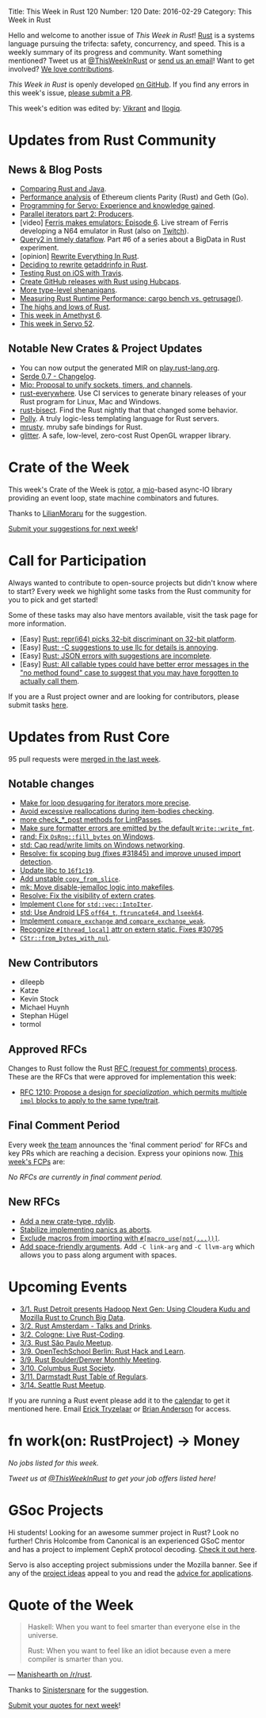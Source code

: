 Title: This Week in Rust 120
Number: 120
Date: 2016-02-29
Category: This Week in Rust

Hello and welcome to another issue of *This Week in Rust*!
[Rust](http://rust-lang.org) is a systems language pursuing the trifecta:
safety, concurrency, and speed. This is a weekly summary of its progress and
community. Want something mentioned? Tweet us at [@ThisWeekInRust](https://twitter.com/ThisWeekInRust) or [send us an
email](mailto:corey@octayn.net?subject=This%20Week%20in%20Rust%20Suggestion)!
Want to get involved? [We love
contributions](https://github.com/rust-lang/rust/blob/master/CONTRIBUTING.md).

*This Week in Rust* is openly developed [on GitHub](https://github.com/cmr/this-week-in-rust).
If you find any errors in this week's issue, [please submit a PR](https://github.com/cmr/this-week-in-rust/pulls).

This week's edition was edited by: [Vikrant](https://github.com/nasa42) and [llogiq](https://github.com/llogiq).


# Updates from Rust Community

## News & Blog Posts


* [Comparing Rust and Java](https://llogiq.github.io/2016/02/28/java-rust.html).
* [Performance analysis](https://blog.ethcore.io/performance-analysis/) of Ethereum clients Parity (Rust) and Geth (Go).
* [Programming for Servo: Experience and knowledge gained](https://nikkisquared.github.io/2016/02/22/things-ive-learned.html).
* [Parallel iterators part 2: Producers](http://smallcultfollowing.com/babysteps/blog/2016/02/25/parallel-iterators-part-2-producers/).
* [video] [Ferris makes emulators: Episode 6](https://www.youtube.com/watch?v=TmNfPEb-ijo). Live stream of Ferris developing a N64 emulator in Rust (also on [Twitch](http://www.twitch.tv/ferrisstreamsstuff/profile)).
* [Query2 in timely dataflow](http://www.poumeyrol.fr/2016/02/22/Query2-in-timely/). Part #6 of a series about a BigData in Rust experiment.
* [opinion] [Rewrite Everything In Rust](http://robert.ocallahan.org/2016/02/rewrite-everything-in-rust.html).
* [Deciding to rewrite getaddrinfo in Rust](http://blog.dkhenry.com/2016/02/17/deciding-to-rewrite-getaddrinfo-in-rust/).
* [Testing Rust on iOS with Travis](http://sasheldon.com/blog/2016/02/22/testing-rust-on-ios-with-travis/).
* [Create GitHub releases with Rust using Hubcaps](https://fnordig.de/2016/02/23/create-releases-using-hubcaps-a-rust-library/).
* [More type-level shenanigans](https://llogiq.github.io/2016/02/23/moretypes.html).
* [Measuring Rust Runtime Performance: cargo bench vs. getrusage()](https://dikaiosune.github.io/rust-runtime-cargobench-vs-getrusage.html).
* [The highs and lows of Rust](https://www.jimmycuadra.com/posts/the-highs-and-lows-of-rust/).
* [This week in Amethyst 6](https://thisweekinamethyst.wordpress.com/2016/02/22/twia-6/).
* [This week in Servo 52](http://blog.servo.org/2016/02/22/twis-52/).

## Notable New Crates & Project Updates

* You can now output the generated MIR on [play.rust-lang.org](https://play.rust-lang.org/?gist=fee8ccf28bae2c89107d&version=nightly).
* [Serde 0.7 - Changelog](https://erickt.github.io/blog/2016/02/26/serde-0-dot-7/).
* [Mio: Proposal to unify sockets, timers, and channels](https://github.com/carllerche/mio/issues/360).
* [rust-everywhere](https://github.com/japaric/rust-everywhere). Use CI services to generate binary releases of your Rust program for Linux, Mac and Windows.
* [rust-bisect](https://github.com/kamalmarhubi/rust-bisect). Find the Rust nightly that that changed some behavior.
* [Polly](https://gitlab.com/Polly-lang/Polly). A truly logic-less templating language for Rust servers.
* [mrusty](https://github.com/anima-engine/mrusty). mruby safe bindings for Rust.
* [glitter](https://github.com/kylewlacy/glitter). A safe, low-level, zero-cost Rust OpenGL wrapper library.

# Crate of the Week

This week's Crate of the Week is [rotor](https://crates.io/crates/rotor), a [mio](https://crates.io/crates/mio)-based async-IO library providing an event loop, state machine combinators and futures.

Thanks to [LilianMoraru](https://users.rust-lang.org/users/LilianMoraru) for the suggestion.

[Submit your suggestions for next week][submit_crate]!

[submit_crate]: https://users.rust-lang.org/t/crate-of-the-week/2704

# Call for Participation

Always wanted to contribute to open-source projects but didn't know where to start?
Every week we highlight some tasks from the Rust community for you to pick and get started!

Some of these tasks may also have mentors available, visit the task page for more information.

* [Easy] [Rust: repr(i64) picks 32-bit discriminant on 32-bit platform](https://github.com/rust-lang/rust/issues/26114).
* [Easy] [Rust: -C suggestions to use llc for details is annoying](https://github.com/rust-lang/rust/issues/30961).
* [Easy] [Rust: JSON errors with suggestions are incomplete](https://github.com/rust-lang/rust/issues/30701).
* [Easy] [Rust: All callable types could have better error messages in the "no method found" case to suggest that you may have forgotten to actually call them](https://github.com/rust-lang/rust/issues/29124).

If you are a Rust project owner and are looking for contributors, please submit tasks [here][guidelines].

[guidelines]: https://users.rust-lang.org/t/twir-call-for-participation/4821


# Updates from Rust Core

95 pull requests were [merged in the last week][merged].

[merged]: https://github.com/issues?q=is%3Apr+org%3Arust-lang+is%3Amerged+merged%3A2016-02-22..2016-02-29

## Notable changes

* [Make for loop desugaring for iterators more precise](https://github.com/rust-lang/rust/pull/31942).
* [Avoid excessive reallocations during item-bodies checking](https://github.com/rust-lang/rust/pull/31929).
* [more check_*_post methods for LintPasses](https://github.com/rust-lang/rust/pull/31926).
* [Make sure formatter errors are emitted by the default `Write::write_fmt`](https://github.com/rust-lang/rust/pull/31904).
* [rand: Fix `OsRng::fill_bytes` on Windows](https://github.com/rust-lang/rust/pull/31876).
* [std: Cap read/write limits on Windows networking](https://github.com/rust-lang/rust/pull/31858).
* [Resolve: fix scoping bug (fixes #31845) and improve unused import detection](https://github.com/rust-lang/rust/pull/31857).
* [Update libc to `16f1c19`](https://github.com/rust-lang/rust/pull/31832).
* [Add unstable `copy_from_slice`](https://github.com/rust-lang/rust/pull/31834).
* [mk: Move disable-jemalloc logic into makefiles](https://github.com/rust-lang/rust/pull/31846).
* [Resolve: Fix the visibility of extern crates](https://github.com/rust-lang/rust/pull/31362).
* [Implement `Clone` for `std::vec::IntoIter`](https://github.com/rust-lang/rust/pull/31704).
* [std: Use Android LFS `off64_t`, `ftruncate64`, and `lseek64`](https://github.com/rust-lang/rust/pull/31805).
* [Implement `compare_exchange` and `compare_exchange_weak`](https://github.com/rust-lang/rust/pull/30969).
* [Recognize `#[thread_local]` attr on extern static. Fixes #30795](https://github.com/rust-lang/rust/pull/30856)
* [`CStr::from_bytes_with_nul`](https://github.com/rust-lang/rust/pull/30614).

## New Contributors

* dileepb
* Katze
* Kevin Stock
* Michael Huynh
* Stephan Hügel
* tormol

## Approved RFCs

Changes to Rust follow the Rust [RFC (request for comments)
process](https://github.com/rust-lang/rfcs#rust-rfcs). These
are the RFCs that were approved for implementation this week:

* [RFC 1210: Propose a design for _specialization_, which permits multiple `impl` blocks to apply to the same type/trait](https://github.com/rust-lang/rfcs/pull/1210).

## Final Comment Period

Every week [the team](https://rust-lang.org/team.html) announces the
'final comment period' for RFCs and key PRs which are reaching a
decision. Express your opinions now. [This week's FCPs][fcp] are:

[fcp]: https://github.com/rust-lang/rfcs/labels/final-comment-period

*No RFCs are currently in final comment period.*

## New RFCs

* [Add a new crate-type, rdylib](https://github.com/rust-lang/rfcs/pull/1510).
* [Stabilize implementing panics as aborts](https://github.com/rust-lang/rfcs/pull/1513).
* [Exclude macros from importing with `#[macro_use(not(...))]`](https://github.com/rust-lang/rfcs/pull/1517).
* [Add space-friendly arguments](https://github.com/rust-lang/rfcs/pull/1509). Add `-C link-arg` and `-C llvm-arg` which allows you to pass along argument with spaces.

# Upcoming Events

* [3/1. Rust Detroit presents Hadoop Next Gen: Using Cloudera Kudu and Mozilla Rust to Crunch Big Data](http://www.meetup.com/rust-detroit/events/224586618/).
* [3/2. Rust Amsterdam - Talks and Drinks](http://www.meetup.com/Rust-Amsterdam/events/227827508/).
* [3/2. Cologne: Live Rust-Coding](http://www.meetup.com/de-DE/Rust-Cologne-Bonn/events/229013352/?eventId=229013352&chapter_analytics_code=UA-63812876-1).
* [3/3. Rust São Paulo Meetup](http://www.meetup.com/Rust-Sao-Paulo-Meetup/events/228868463/).
* [3/9. OpenTechSchool Berlin: Rust Hack and Learn](http://www.meetup.com/opentechschool-berlin/).
* [3/9. Rust Boulder/Denver Monthly Meeting](http://www.meetup.com/Rust-Boulder-Denver/).
* [3/10. Columbus Rust Society](http://www.meetup.com/columbus-rs/).
* [3/11. Darmstadt Rust Table of Regulars](http://www.meetup.com/de-DE/Rust-Rhein-Main/events/228665878/).
* [3/14. Seattle Rust Meetup](https://www.eventbrite.com/e/mozilla-rust-seattle-meetup-tickets-12222326307?aff=erelexporg).

If you are running a Rust event please add it to the [calendar] to get
it mentioned here. Email [Erick Tryzelaar][erickt] or [Brian
Anderson][brson] for access.

[calendar]: https://www.google.com/calendar/embed?src=apd9vmbc22egenmtu5l6c5jbfc%40group.calendar.google.com
[erickt]: mailto:erick.tryzelaar@gmail.com
[brson]: mailto:banderson@mozilla.com

# fn work(on: RustProject) -> Money

*No jobs listed for this week.*

*Tweet us at [@ThisWeekInRust](https://twitter.com/ThisWeekInRust) to get your job offers listed here!*

# GSoc Projects

Hi students! Looking for an awesome summer project in Rust? Look no further! Chris Holcombe from Canonical is an experienced GSoC mentor and has a project to implement CephX protocol decoding. [Check it out here](https://wiki.ubuntu.com/GoogleSoC2016/Ideas#Decode_CephX_Protocol).

Servo is also accepting project submissions under the Mozilla banner. See if any of the [project ideas](https://wiki.mozilla.org/Community:SummerOfCode16#Servo) appeal to you and read the [advice for applications](https://wiki.mozilla.org/Community:SummerOfCode16#Application_Advice).

# Quote of the Week

> Haskell: When you want to feel smarter than everyone else in the universe.
>
> Rust: When you want to feel like an idiot because even a mere compiler is smarter than you.

— [Manishearth on /r/rust](https://www.reddit.com/r/rust/comments/47ucw9/comparing_haskell_and_rust_which_to_choose_when/d0fsjvu).

Thanks to [Sinistersnare](https://users.rust-lang.org/users/sinistersnare) for the suggestion.

[Submit your quotes for next week][submit]!

[submit]: http://users.rust-lang.org/t/twir-quote-of-the-week/328
